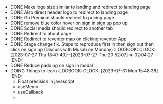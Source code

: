 - DONE Make logo size similar to landing and redirect to landing page
- DONE Also direct header logo to redirect to landing page
- DONE Go Premium should redirect to pricing page
- DONE remove blue color hover on sign in sign up pop up
- DONE Social media should redirect to another tab
- DONE Redirect to about page
- DONE Redirect to reventer map on clicking reventer App
- DONE Stage change fix. Steps to reproduce first in then sign out then click on sign up (Discuss with Musab on Monday)
  :LOGBOOK:
  CLOCK: [2023-07-27 Thu 18:47:40]--[2023-07-27 Thu 20:52:07] =>  02:04:27
  :END:
- DONE Reduce padding on sign in modal
- DOING Things to learn
  :LOGBOOK:
  CLOCK: [2023-07-31 Mon 15:48:36]
  :END:
	- Float precision in javascript
	- useMemo
	- useCallback
	-